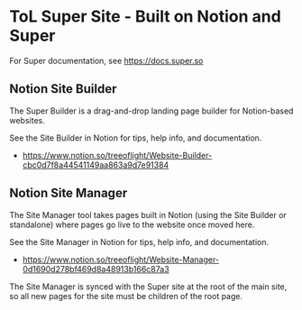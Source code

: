 # ToL Super Site - Built on Notion and Super
For Super documentation, see https://docs.super.so

## Notion Site Builder
The Super Builder is a drag-and-drop landing page builder for Notion-based websites.

See the Site Builder in Notion for tips, help info, and documentation.

- https://www.notion.so/treeoflight/Website-Builder-cbc0d7f8a44541149aa863a9d7e91384

## Notion Site Manager
The Site Manager tool takes pages built in Notion (using the Site Builder or standalone) where pages go live to the website once moved here.

See the Site Manager in Notion for tips, help info, and documentation.

- https://www.notion.so/treeoflight/Website-Manager-0d1690d278bf469d8a48913b166c87a3

The Site Manager is synced with the Super site at the root of the main site, so all new pages for the site must be children of the root page.

